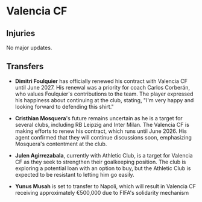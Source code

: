 # Valencia CF

## Injuries
No major updates.

## Transfers
- **Dimitri Foulquier** has officially renewed his contract with Valencia CF until June 2027. His renewal was a priority for coach Carlos Corberán, who values Foulquier's contributions to the team. The player expressed his happiness about continuing at the club, stating, "I'm very happy and looking forward to defending this shirt."
  
- **Cristhian Mosquera**'s future remains uncertain as he is a target for several clubs, including RB Leipzig and Inter Milan. The Valencia CF is making efforts to renew his contract, which runs until June 2026. His agent confirmed that they will continue discussions soon, emphasizing Mosquera's contentment at the club.

- **Julen Agirrezabala**, currently with Athletic Club, is a target for Valencia CF as they seek to strengthen their goalkeeping position. The club is exploring a potential loan with an option to buy, but the Athletic Club is expected to be resistant to letting him go easily.

- **Yunus Musah** is set to transfer to Napoli, which will result in Valencia CF receiving approximately €500,000 due to FIFA's solidarity mechanism
